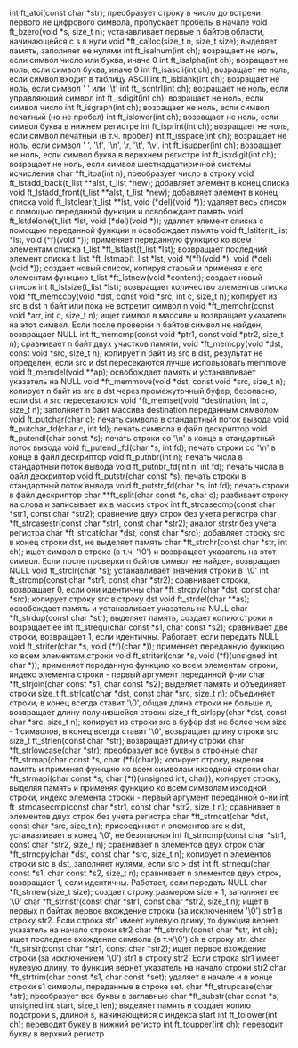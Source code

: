 int		ft_atoi(const char *str);											преобразует строку в число до встречи первого не цифрового символа, пропускает пробелы в начале
void	ft_bzero(void *s, size_t n);										устанавливает первые n байтов области, начинающейся с s в нули
void	*ft_calloc(size_t n, size_t size);									выделяет память, заполняет ее нулями
int		ft_isalnum(int ch); 												возращает не ноль, если символ число или буква, иначе 0
int		ft_isalpha(int ch); 												возращает не ноль, если символ буква, иначе 0
int		ft_isascii(int ch); 												возращает не ноль, если символ входит в таблицу ASCII
int		ft_isblank(int ch); 												возращает не ноль, если символ ' ' или '\t'
int		ft_iscntrl(int ch); 												возращает не ноль, если управляющий символ
int		ft_isdigit(int ch); 												возращает не ноль, если символ число
int		ft_isgraph(int ch); 												возращает не ноль, если символ печатный (но не пробел)
int		ft_islower(int ch); 												возращает не ноль, если символ буква в нижнем регистре
int		ft_isprint(int ch); 												возращает не ноль, если символ печатный (в т.ч. пробел)
int		ft_isspace(int ch); 												возращает не ноль, если символ ' ', '\f', '\n', \r, '\t', '\v'.
int		ft_isupper(int ch); 												возращает не ноль, если символ буква в вернхнем регистре
int		ft_isxdigit(int ch); 												возращает не ноль, если символ шестнадцатиричной системы исчисления
char	*ft_itoa(int n); 													преобразует число в строку
void	ft_lstadd_back(t_list **alst, t_list *new); 						добавляет элемент в конец списка
void	ft_lstadd_front(t_list **alst, t_list *new);						добавляет элемент в конец списка
void	ft_lstclear(t_list **lst, void (*del)(void *)); 					удаляет весь список с помощью переданной функции и освобождает память
void	ft_lstdelone(t_list *lst, void (*del)(void *)); 					удаляет элемент списка с помощью переданной функции и освобождает память
void	ft_lstiter(t_list *lst, void (*f)(void *)); 						применяет переданную функцию ко всем элементам списка
t_list	*ft_lstlast(t_list *lst);											возвращает последний элемент списка
t_list	*ft_lstmap(t_list *lst, void *(*f)(void *), void (*del)(void *));	создает новый список, копируя старый и применяя к его элементам функцию
t_list	*ft_lstnew(void *content);											создает новый список
int		ft_lstsize(t_list *lst);											возвращает количество элементов списка
void	*ft_memccpy(void *dst, const void *src, int c, size_t n);			копирует из src в dst n байт или пока не встретит символ n
void	*ft_memchr(const void *arr, int c, size_t n);						ищет символ в массиве и возвращает указатель на этот символ. Если после проверки n байтов символ не найден, возвращает NULL
int		ft_memcmp(const void *ptr1, const void *ptr2, size_t n);			сравнивает n байт двух участков памяти,
void	*ft_memcpy(void *dst, const void *src, size_t n);					копирует n байт из src в dst, результат не определен, если src и dst пересекаются лучше использовать memmove
void	ft_memdel(void **ap);												освобождает память и устанавливает указатель на NULL
void	*ft_memmove(void *dst, const void *src, size_t n);					копирует n байт из src в dst через промежуточный буфер, безопасно, если dst и src пересекаются
void	*ft_memset(void *destination, int c, size_t n); 					заполняет n байт массива destination переданным символом
void	ft_putchar(char c); 												печать символа в стандартный поток вывода
void	ft_putchar_fd(char c, int fd);										печать символа в файл дескриптор
void	ft_putendl(char const *s);											печать строки со '\n' в конце в стандартный поток вывода
void	ft_putendl_fd(char *s, int fd); 									печать строки со '\n' в конце в файл дескриптор
void	ft_putnbr(int n);													печать числа в стандартный поток вывода
void	ft_putnbr_fd(int n, int fd);										печать числа в файл дескриптор
void	ft_putstr(char const *s);											печать строки в стандартный поток вывода
void	ft_putstr_fd(char *s, int fd);										печать строки в файл дескриптор
char	**ft_split(char const *s, char c);									разбивает строку на слова и записывает их в массив строк
int		ft_strcasecmp(const char *str1, const char *str2);					сравнение двух строк без учета регистра
char	*ft_strcasestr(const char *str1, const char *str2); 				аналог strstr без учета регистра
char	*ft_strcat(char *dst, const char *src); 							добавляет строку src в конец строки dst, не выделяет память
char	*ft_strchr(const char *str, int ch);								ищет символ в строке (в т.ч. '\0') и возвращает указатель на этот символ. Если после проверки n байтов символ не найден, возвращает NULL
void	ft_strclr(char *s); 												устанавливает значения строки в '\0'
int		ft_strcmp(const char *str1, const char *str2);						сравнивает строки, возвращает 0, если они идентичны
char	*ft_strcpy(char *dst, const char *src); 							копирует строку src в строку dst
void	ft_strdel(char **as);												освобождает память и устанавливает указатель на NULL
char	*ft_strdup(const char *str);										выделяет память, создает копию строки и возращает ее
int		ft_strequ(char const *s1, char const *s2);							сравнивает две строки, возвращает 1, если идентичны. Работает, если передать NULL
void	ft_striter(char *s, void (*f)(char *));								применяет переданную функцию ко всем элементам строки
void	ft_striteri(char *s, void (*f)(unsigned int, char *));				применяет переданную функцию ко всем элементам строки, индекс элемента строки - первый аргумент переданной ф-ии
char	*ft_strjoin(char const *s1, char const *s2);						выделяет память и объединяет строки
size_t	ft_strlcat(char *dst, const char *src, size_t n);					объединяет строки, в конец всегда ставит '\0', общая длина строки не больше n, возвращает длину получившейся строки
size_t	ft_strlcpy(char *dst, const char *src, size_t n);					копирует из строки src в буфер dst не более чем size - 1 символов, в конец всегда ставит '\0', возвращает длину строки src
size_t	ft_strlen(const char *str);											возвращает длину строки
char	*ft_strlowcase(char *str);											преобразует все буквы в строчные
char	*ft_strmap(char const *s, char (*f)(char));							копирует строку, выделяя память и применяя функцию ко всем символам ихсодной строки
char	*ft_strmapi(char const *s, char (*f)(unsigned int, char));			копирует строку, выделяя память и применяя функцию ко всем символам ихсодной строки, индекс элемента строки - первый аргумент переданной ф-ии
int		ft_strncasecmp(const char *str1, const char *str2, size_t n);		сравнивает n элементов двух строк без учета регистра
char	*ft_strncat(char *dst, const char *src, size_t n);					присоединяет n элементов src к dst, устанавливает в конец '\0', не безопасная
int		ft_strncmp(const char *str1, const char *str2, size_t n);			сравнивает n элементов двух строк
char	*ft_strncpy(char *dst, const char *src, size_t n);					копирует n элементов строки src в dst, заполняет нулями, если src > dst
int		ft_strnequ(char const *s1, char const *s2, size_t n);				сравнивает n элементов двух строк, возвращает 1, если идентичны. Работает, если передать NULL
char	*ft_strnew(size_t size);											создает строку размером size + 1, заполняет ее '\0'
char	*ft_strnstr(const char *str1, const char *str2, size_t n);			ищет в первых n байтах первое вхождение строки (за исключением '\0') str1 в строку str2. Если строка str1 имеет нулевую длину, то функция вернет указатель на начало строки str2
char	*ft_strrchr(const char *str, int ch);								ищет последнее вхождение символа (в т.ч'\0') ch в строку str.
char	*ft_strstr(const char *str1, const char *str2);						ищет первое вхождение строки (за исключением '\0') str1 в строку str2. Если строка str1 имеет нулевую длину, то функция вернет указатель на начало строки str2
char	*ft_strtrim(char const *s1, char const *set);						удаляет в начале и в конце строки s1 символы, переданные в строке set.
char	*ft_strupcase(char *str);											преобразует все буквы в заглавные
char	*ft_substr(char const *s, unsigned int start, size_t len);			выделяет память и создает копию подстроки s, длиной s, начинающейся с индекса start
int		ft_tolower(int ch);													переводит букву в нижний регистр
int		ft_toupper(int ch);													переводит букву в верхний регистр
